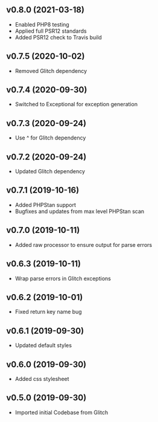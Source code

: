 ## v0.8.0 (2021-03-18)
* Enabled PHP8 testing
* Applied full PSR12 standards
* Added PSR12 check to Travis build

## v0.7.5 (2020-10-02)
* Removed Glitch dependency

## v0.7.4 (2020-09-30)
* Switched to Exceptional for exception generation

## v0.7.3 (2020-09-24)
* Use ^ for Glitch dependency

## v0.7.2 (2020-09-24)
* Updated Glitch dependency

## v0.7.1 (2019-10-16)
* Added PHPStan support
* Bugfixes and updates from max level PHPStan scan

## v0.7.0 (2019-10-11)
* Added raw processor to ensure output for parse errors

## v0.6.3 (2019-10-11)
* Wrap parse errors in Glitch exceptions

## v0.6.2 (2019-10-01)
* Fixed return key name bug

## v0.6.1 (2019-09-30)
* Updated default styles

## v0.6.0 (2019-09-30)
* Added css stylesheet

## v0.5.0 (2019-09-30)
* Imported initial Codebase from Glitch
